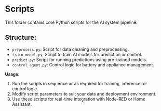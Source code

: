 # Scripts

This folder contains core Python scripts for the AI system pipeline.

## Structure:
- `preprocess.py`: Script for data cleaning and preprocessing.
- `train_model.py`: Script to train AI models for prediction or control.
- `predict.py`: Script for running predictions using pre-trained models.
- `control_agent.py`: Control logic for battery and appliance management.

**Usage**:
1. Run the scripts in sequence or as required for training, inference, or control logic.
2. Modify script parameters to suit your data and deployment environment.
3. Use these scripts for real-time integration with Node-RED or Home Assistant.
